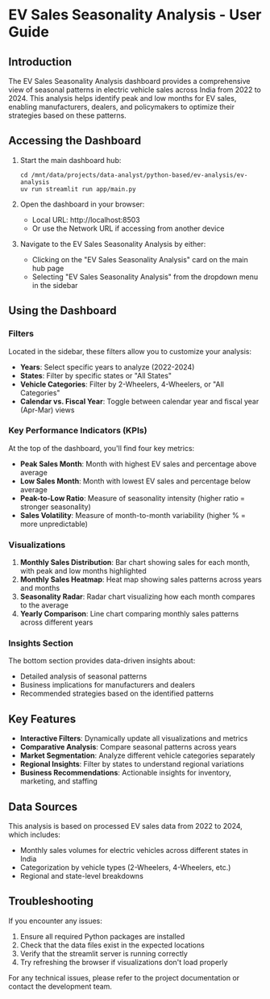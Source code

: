 # EV Sales Seasonality Analysis - User Guide

## Introduction

The EV Sales Seasonality Analysis dashboard provides a comprehensive view of seasonal patterns in electric vehicle sales across India from 2022 to 2024. This analysis helps identify peak and low months for EV sales, enabling manufacturers, dealers, and policymakers to optimize their strategies based on these patterns.

## Accessing the Dashboard

1. Start the main dashboard hub:
   ```
   cd /mnt/data/projects/data-analyst/python-based/ev-analysis/ev-analysis
   uv run streamlit run app/main.py
   ```

2. Open the dashboard in your browser:
   - Local URL: http://localhost:8503
   - Or use the Network URL if accessing from another device

3. Navigate to the EV Sales Seasonality Analysis by either:
   - Clicking on the "EV Sales Seasonality Analysis" card on the main hub page
   - Selecting "EV Sales Seasonality Analysis" from the dropdown menu in the sidebar

## Using the Dashboard

### Filters
Located in the sidebar, these filters allow you to customize your analysis:

- **Years**: Select specific years to analyze (2022-2024)
- **States**: Filter by specific states or "All States"
- **Vehicle Categories**: Filter by 2-Wheelers, 4-Wheelers, or "All Categories"
- **Calendar vs. Fiscal Year**: Toggle between calendar year and fiscal year (Apr-Mar) views

### Key Performance Indicators (KPIs)
At the top of the dashboard, you'll find four key metrics:

- **Peak Sales Month**: Month with highest EV sales and percentage above average
- **Low Sales Month**: Month with lowest EV sales and percentage below average
- **Peak-to-Low Ratio**: Measure of seasonality intensity (higher ratio = stronger seasonality)
- **Sales Volatility**: Measure of month-to-month variability (higher % = more unpredictable)

### Visualizations

1. **Monthly Sales Distribution**: Bar chart showing sales for each month, with peak and low months highlighted
2. **Monthly Sales Heatmap**: Heat map showing sales patterns across years and months
3. **Seasonality Radar**: Radar chart visualizing how each month compares to the average
4. **Yearly Comparison**: Line chart comparing monthly sales patterns across different years

### Insights Section
The bottom section provides data-driven insights about:
- Detailed analysis of seasonal patterns
- Business implications for manufacturers and dealers
- Recommended strategies based on the identified patterns

## Key Features

- **Interactive Filters**: Dynamically update all visualizations and metrics
- **Comparative Analysis**: Compare seasonal patterns across years
- **Market Segmentation**: Analyze different vehicle categories separately
- **Regional Insights**: Filter by states to understand regional variations
- **Business Recommendations**: Actionable insights for inventory, marketing, and staffing

## Data Sources

This analysis is based on processed EV sales data from 2022 to 2024, which includes:
- Monthly sales volumes for electric vehicles across different states in India
- Categorization by vehicle types (2-Wheelers, 4-Wheelers, etc.)
- Regional and state-level breakdowns

## Troubleshooting

If you encounter any issues:

1. Ensure all required Python packages are installed
2. Check that the data files exist in the expected locations
3. Verify that the streamlit server is running correctly
4. Try refreshing the browser if visualizations don't load properly

For any technical issues, please refer to the project documentation or contact the development team.
